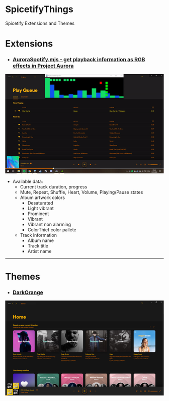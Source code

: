 # SpicetifyThings
Spicetify Extensions and Themes

# Extensions
- ### [AuroraSpotify.mjs - get playback information as RGB effects in Project Aurora](Extensions/SpicetifyAurora/SpicetifyAurora.mjs)
[![Extension Showcase](assets/Extensions/AuroraSpotify/AuroraSpotifyShowcase.gif?raw=true)](https://youtu.be/2PLmpWVxD9A "Click to watch full video")
  - Available data: 
    - Current track duration, progress
    - Mute, Repeat, Shuffle, Heart, Volume, Playing/Pause states
    - Album artwork colors 
      - Desaturated 
      - Light vibrant
      - Prominent 
      - Vibrant 
      - Vibrant non alarming
      - ColorThief color pallete
    - Track information
      - Album name
      - Track title
      - Artist name
-----
# Themes
- ### [DarkOrange](Themes/DarkOrange)
![HomeScreenshot](assets/Themes/DarkOrange/DarkOrangeHome.png?raw=true "Home")
